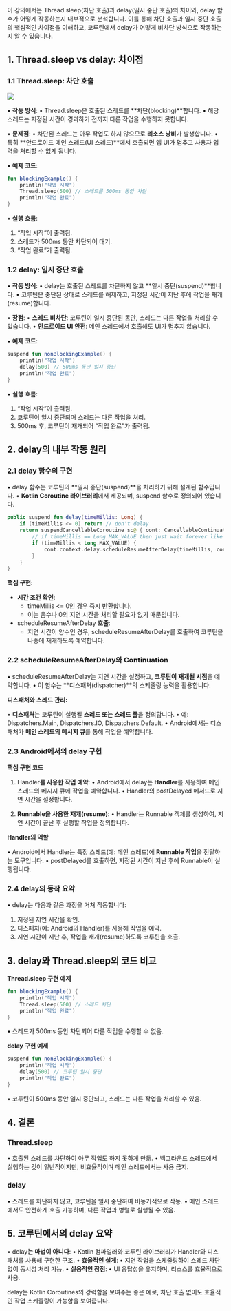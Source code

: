 
이 강의에서는 Thread.sleep(차단 호출)과 delay(일시 중단 호출)의 차이와, delay 함수가 어떻게 작동하는지 내부적으로 분석합니다. 이를 통해 차단 호출과 일시 중단 호출의 핵심적인 차이점을 이해하고, 코루틴에서 delay가 어떻게 비차단 방식으로 작동하는지 알 수 있습니다.


## **1. Thread.sleep vs delay: 차이점**


### **1.1 Thread.sleep: 차단 호출**

![](www.udemy.com_course_coroutines-on-android_learn_lecture_20882564.png)

• **작동 방식**:
	• Thread.sleep은 호출된 스레드를 **차단(blocking)**합니다.
	• 해당 스레드는 지정된 시간이 경과하기 전까지 다른 작업을 수행하지 못합니다.

• **문제점**:
	• 차단된 스레드는 아무 작업도 하지 않으므로 **리소스 낭비**가 발생합니다.
	• 특히 **안드로이드 메인 스레드(UI 스레드)**에서 호출되면 앱 UI가 멈추고 사용자 입력을 처리할 수 없게 됩니다.

• **예제 코드**:

```kotlin
fun blockingExample() {
    println("작업 시작")
    Thread.sleep(500) // 스레드를 500ms 동안 차단
    println("작업 완료")
}
```

• **실행 흐름**:

1. “작업 시작”이 출력됨.
2. 스레드가 500ms 동안 차단되어 대기.
3. “작업 완료”가 출력됨.



### **1.2 delay: 일시 중단 호출**

• **작동 방식**:
	• delay는 호출된 스레드를 차단하지 않고 **일시 중단(suspend)**합니다.
	• 코루틴은 중단된 상태로 스레드를 해제하고, 지정된 시간이 지난 후에 작업을 재개(resume)합니다.

• **장점**:
	• **스레드 비차단**: 코루틴이 일시 중단된 동안, 스레드는 다른 작업을 처리할 수 있습니다.
	• **안드로이드 UI 안전**: 메인 스레드에서 호출해도 UI가 멈추지 않습니다.


• **예제 코드**:

```kotlin
suspend fun nonBlockingExample() {
    println("작업 시작")
    delay(500) // 500ms 동안 일시 중단
    println("작업 완료")
}
```

• **실행 흐름**:

1. “작업 시작”이 출력됨.
2. 코루틴이 일시 중단되며 스레드는 다른 작업을 처리.
3. 500ms 후, 코루틴이 재개되어 “작업 완료”가 출력됨.

## **2. delay의 내부 작동 원리**

### **2.1 delay 함수의 구현**

• delay 함수는 코루틴의 **일시 중단(suspend)**을 처리하기 위해 설계된 함수입니다.
• **Kotlin Coroutine 라이브러리**에서 제공되며, suspend 함수로 정의되어 있습니다.

```kotlin
public suspend fun delay(timeMillis: Long) {  
    if (timeMillis <= 0) return // don't delay  
    return suspendCancellableCoroutine sc@ { cont: CancellableContinuation<Unit> ->  
        // if timeMillis == Long.MAX_VALUE then just wait forever like awaitCancellation, don't schedule.  
        if (timeMillis < Long.MAX_VALUE) {  
            cont.context.delay.scheduleResumeAfterDelay(timeMillis, cont)  
        }  
    }  
}
```

**핵심 구현:**
- **시간 조건 확인**:
	- timeMillis <= 0인 경우 즉시 반환합니다.
	- 이는 음수나 0의 지연 시간을 처리할 필요가 없기 때문입니다.
- scheduleResumeAfterDelay **호출**:
	- 지연 시간이 양수인 경우, scheduleResumeAfterDelay를 호출하여 코루틴을 나중에 재개하도록 예약합니다.

### **2.2 scheduleResumeAfterDelay와 Continuation**

• scheduleResumeAfterDelay는 지연 시간을 설정하고, **코루틴이 재개될 시점**을 예약합니다.
• 이 함수는 **디스패처(dispatcher)**의 스케줄링 능력을 활용합니다.

**디스패처와 스레드 관리:**

• **디스패처**는 코루틴이 실행될 **스레드 또는 스레드 풀**을 정의합니다.
• 예: Dispatchers.Main, Dispatchers.IO, Dispatchers.Default.
• Android에서는 디스패처가 **메인 스레드의 메시지 큐**를 통해 작업을 예약합니다.

### **2.3 Android에서의 delay 구현**

**핵심 구현 코드**

1. Handler**를 사용한 작업 예약**:
	• Android에서 delay는 **Handler**를 사용하여 메인 스레드의 메시지 큐에 작업을 예약합니다.
	• Handler의 postDelayed 메서드로 지연 시간을 설정합니다.

2. **Runnable을 사용한 재개(resume)**:
	• Handler는 Runnable 객체를 생성하여, 지연 시간이 끝난 후 실행할 작업을 정의합니다.

**Handler의 역할**

• Android에서 Handler는 특정 스레드(예: 메인 스레드)에 **Runnable 작업**을 전달하는 도구입니다.
• postDelayed를 호출하면, 지정된 시간이 지난 후에 Runnable이 실행됩니다.

  

### **2.4 delay의 동작 요약**

• delay는 다음과 같은 과정을 거쳐 작동합니다:

1. 지정된 지연 시간을 확인.
2. 디스패처(예: Android의 Handler)를 사용해 작업을 예약.
3. 지연 시간이 지난 후, 작업을 재개(resume)하도록 코루틴을 호출.

  

## **3. delay와 Thread.sleep의 코드 비교**


**Thread.sleep 구현 예제**

```kotlin
fun blockingExample() {
    println("작업 시작")
    Thread.sleep(500) // 스레드 차단
    println("작업 완료")
}
```
  
• 스레드가 500ms 동안 차단되어 다른 작업을 수행할 수 없음.

**delay 구현 예제**
  
```kotlin
suspend fun nonBlockingExample() {
    println("작업 시작")
    delay(500) // 코루틴 일시 중단
    println("작업 완료")
}
```

• 코루틴이 500ms 동안 일시 중단되고, 스레드는 다른 작업을 처리할 수 있음.

## **4. 결론**

### **Thread.sleep**

• 호출된 스레드를 차단하여 아무 작업도 하지 못하게 만듦.
• 백그라운드 스레드에서 실행하는 것이 일반적이지만, 비효율적이며 메인 스레드에서는 사용 금지.
### **delay**

• 스레드를 차단하지 않고, 코루틴을 일시 중단하여 비동기적으로 작동.
• 메인 스레드에서도 안전하게 호출 가능하며, 다른 작업과 병렬로 실행될 수 있음.

  

## **5. 코루틴에서의 delay 요약**

• delay**는 마법이 아니다**:
	• Kotlin 컴파일러와 코루틴 라이브러리가 Handler와 디스패처를 사용해 구현한 구조.
• **효율적인 설계**:
	• 지연 작업을 스케줄링하여 스레드 차단 없이 동시성 처리 가능.
• **실용적인 장점**:
	• UI 응답성을 유지하며, 리소스를 효율적으로 사용.

delay는 Kotlin Coroutines의 강력함을 보여주는 좋은 예로, 차단 호출 없이도 효율적인 작업 스케줄링이 가능함을 보여줍니다.